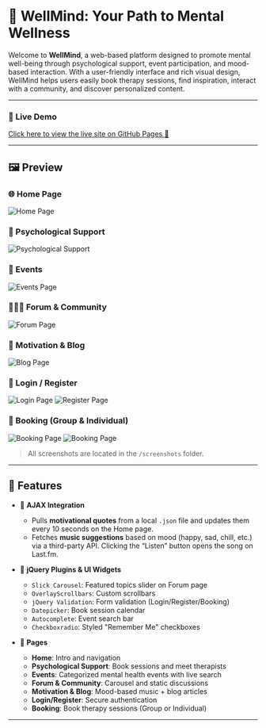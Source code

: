 # 💙 WellMind: Your Path to Mental Wellness

Welcome to **WellMind**, a web-based platform designed to promote mental well-being through psychological support, event participation, and mood-based interaction. With a user-friendly interface and rich visual design, WellMind helps users easily book therapy sessions, find inspiration, interact with a community, and discover personalized content.

---

### 📌 Live Demo

[Click here to view the live site on GitHub Pages 🚀](https://rumeysayk.github.io/CENG311-Project/)

---

## 🖼️ Preview

### 🌐 Home Page
![Home Page](screenshots/homepage.png)

### 🧠 Psychological Support
![Psychological Support](screenshots/psych_support.png)

### 📅 Events
![Events Page](screenshots/events.png)

### 🧑‍🤝‍🧑 Forum & Community
![Forum Page](screenshots/forum.png)

### 📝 Motivation & Blog
![Blog Page](screenshots/blog.png)

### 🔐 Login / Register
![Login Page](screenshots/login.png)
![Register Page](screenshots/register.png)

### 📆 Booking (Group & Individual)
![Booking Page](screenshots/group_booking.png)
![Booking Page](screenshots/individual_booking.png)

> All screenshots are located in the `/screenshots` folder.

---

## 🚀 Features

- 🔁 **AJAX Integration**
  - Pulls **motivational quotes** from a local `.json` file and updates them every 10 seconds on the Home page.
  - Fetches **music suggestions** based on mood (happy, sad, chill, etc.) via a third-party API. Clicking the “Listen” button opens the song on Last.fm.

- 🧩 **jQuery Plugins & UI Widgets**
  - `Slick Carousel`: Featured topics slider on Forum page
  - `OverlayScrollbars`: Custom scrollbars
  - `jQuery Validation`: Form validation (Login/Register/Booking)
  - `Datepicker`: Book session calendar
  - `Autocomplete`: Event search bar
  - `Checkboxradio`: Styled "Remember Me" checkboxes

- 🧭 **Pages**
  - **Home**: Intro and navigation
  - **Psychological Support**: Book sessions and meet therapists
  - **Events**: Categorized mental health events with live search
  - **Forum & Community**: Carousel and static discussions
  - **Motivation & Blog**: Mood-based music + blog articles
  - **Login/Register**: Secure authentication
  - **Booking**: Book therapy sessions (Group or Individual)

---

